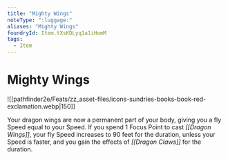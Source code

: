 ```yaml
---
title: "Mighty Wings"
noteType: ":luggage:"
aliases: "Mighty Wings"
foundryId: Item.tXsKDLyq1a1iHomM
tags:
  - Item
---
```


# Mighty Wings
![[pathfinder2e/Feats/zz_asset-files/icons-sundries-books-book-red-exclamation.webp|150]]

Your dragon wings are now a permanent part of your body, giving you a fly Speed equal to your Speed. If you spend 1 Focus Point to cast _[[Dragon Wings]]_, your fly Speed increases to 90 feet for the duration, unless your Speed is faster, and you gain the effects of _[[Dragon Claws]]_ for the duration.
